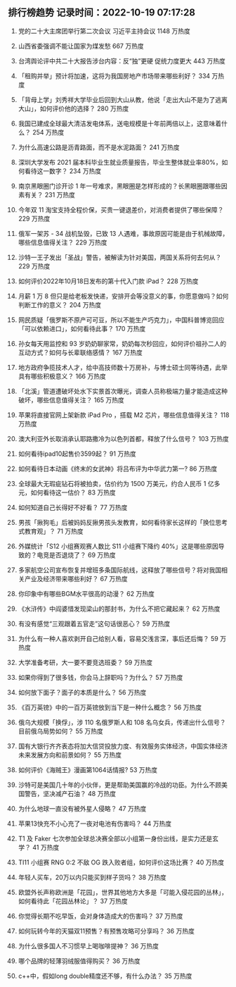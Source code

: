 
## 排行榜趋势 记录时间：2022-10-19 07:17:28
  
  1. 党的二十大主席团举行第二次会议 习近平主持会议 1148 万热度
    
  2. 山西省委强调不能让国家为煤发愁 667 万热度
    
  3. 台湾舆论评中共二十大报告涉台内容：反“独”更硬 促统力度更大 443 万热度
    
  4. 「租购并举」预计将加速，这将为我国房地产市场带来哪些利好？ 334 万热度
    
  5. 「背母上学」刘秀祥大学毕业后回到大山从教，他说「走出大山不是为了逃离大山」，如何评价他的选择？ 280 万热度
    
  6. 我国已建成全球最大清洁发电体系，送电规模是十年前两倍以上，这意味着什么？ 254 万热度
    
  7. 为什么高速公路是沥青路面，而不是水泥路面？ 241 万热度
    
  8. 深圳大学发布 2021 届本科毕业生就业质量报告，毕业生整体就业率80%，如何看待这一数字？ 234 万热度
    
  9. 南京黑眼圈门诊开诊 1 年一号难求，黑眼圈是怎样形成的？长黑眼圈跟哪些因素有关？ 231 万热度
    
  10. 今年双 11 淘宝支持全程价保，买贵一键退差价，对消费者提供了哪些保障？ 229 万热度
    
  11. 俄军一架苏 - 34 战机坠毁，已致 13 人遇难，事故原因可能是由于机械故障，哪些信息值得关注？ 229 万热度
    
  12. 沙特一王子发出「圣战」警告，被解读为针对美国，两国关系将何去何从？ 229 万热度
    
  13. 如何评价2022年10月18日发布的第十代入门款 iPad？ 228 万热度
    
  14. 月薪 1 万 8 但只是给老板发快递，安排开会等没意义的事，你愿意做吗？如何判断工作的意义？ 204 万热度
    
  15. 网民质疑「俄罗斯不原产可可豆，所以不能生产巧克力」，中国科普博览回应「可以依赖进口」，如何看待此事？ 170 万热度
    
  16. 孙女每天用监控和 93 岁奶奶聊家常，奶奶每次秒回应，如何评价祖孙二人的互动方式？如何与长辈联络感情？ 167 万热度
    
  17. 地方政府争揽技术人才，给中高技师数十万房补，与博士硕士同等待遇，此举具有哪些积极意义？ 166 万热度
    
  18. 「北溪」管道遭破坏处水下实景首次曝光，调查人员称极端力量才能造成这种破坏，哪些信息值得关注？ 165 万热度
    
  19. 苹果将直接官网上架新款 iPad Pro ，搭载 M2 芯片，哪些信息值得关注？ 118 万热度
    
  20. 澳大利亚外长取消承认耶路撒冷为以色列首都，释放了什么信号？ 103 万热度
    
  21. 如何看待ipad10起售价3599起？ 91 万热度
    
  22. 如何看待日本动画《终末的女武神》将吕布评为中华武力第一? 86 万热度
    
  23. 全球最大无瑕疵钻石将被拍卖，估价约为 1500 万美元，约合人民币 1 亿多元，如何看待这一估价？ 83 万热度
    
  24. 如何知道自己长得好不好看？ 77 万热度
    
  25. 男孩「揪狗毛」后被妈妈反揪男孩头发教育，如何看待家长这样的「换位思考式教育观」？ 71 万热度
    
  26. 外媒统计「S12 小组赛观赛人数比 S11 小组赛下降约 40%」这是哪些原因导致的？电竞是否退烧了？ 69 万热度
    
  27. 多家航空公司宣布恢复并增班多条国际航线，这释放了哪些信号？将对我国相关产业及经济带来哪些利好？ 67 万热度
    
  28. 你印象中有哪些BGM水平很高的动漫？ 62 万热度
    
  29. 《水浒传》中阎婆惜发现梁山的那封书，为什么不把它藏起来？ 62 万热度
    
  30. 有没有感觉“三观跟着五官走”这句话很恶心？ 59 万热度
    
  31. 为什么有一种人喜欢剥开自己给别人看，容易交浅言深，事后还后悔？ 59 万热度
    
  32. 大学准备考研，大一要不要竞选班委？ 59 万热度
    
  33. 如果你得到了很多钱，你会马上辞职吗？为什么？ 57 万热度
    
  34. 如何放下面子？面子的本质是什么？ 56 万热度
    
  35. 《百万英镑》中的一百万英镑放到当下是一种什么概念？ 56 万热度
    
  36. 俄乌大规模「换俘」，涉 110 名俄罗斯人和 108 名乌女兵，传递出什么信号？目前俄乌局势如何？ 55 万热度
    
  37. 国有大银行齐齐表态将加大信贷投放力度、有效服务实体经济，中国实体经济未来发展方向和前景如何？ 55 万热度
    
  38. 如何评价《海贼王》漫画第1064话情报? 53 万热度
    
  39. 沙特可是美国几十年的小伙伴，更是帮助美国赢的冷战的功臣。为什么不顾美国警告，坚决减产石油？ 48 万热度
    
  40. 为什么地球一直没有被外星人侵略？ 47 万热度
    
  41. 苹果13快充不小心充了一夜对电池有伤害吗？ 44 万热度
    
  42. T1 及 Faker 七次参加全球总决赛全部以小组第一身份出线，是实力还是玄学？ 41 万热度
    
  43. TI11 小组赛 RNG 0:2 不敌 OG 跌入败者组，如何评价这场比赛？ 40 万热度
    
  44. 年轻人买车，20万以内只能买到样子货吗？ 38 万热度
    
  45. 欧盟外长声称欧洲是「花园」，世界其他地方大多是「可能入侵花园的丛林」，如何看待此「花园丛林论」？ 37 万热度
    
  46. 你觉得长期不吃早饭，会对身体造成大的伤害吗？ 37 万热度
    
  47. 如何玩转今年的天猫双11预售？有预售攻略可分享吗？ 36 万热度
    
  48. 为什么很多国人不习惯早上喝咖啡提神？ 36 万热度
    
  49. 哪个品牌的轻薄羽绒服值得购买？ 36 万热度
    
  50. c++中，假如long double精度还不够，有什么办法？ 35 万热度
    